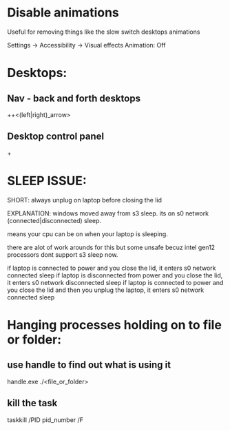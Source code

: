 # Disable animations

Useful for removing things like the slow switch desktops animations

Settings -> Accessibility -> Visual effects
Animation: Off

# Desktops:

## Nav - back and forth desktops

<super>+<ctrl>+<(left|right)_arrow>

## Desktop control panel
<super>+<tab>



# SLEEP ISSUE:
  SHORT:  always unplug on laptop before closing the lid

  EXPLANATION:
  windows moved away from s3 sleep. its on s0 network (connected|disconnected) sleep.

  means your cpu can be on when your laptop is sleeping.

  there are alot of work arounds for this but some unsafe becuz intel gen12 processors dont support s3 sleep now.

  if laptop is connected to power and you close the lid, it enters s0 network connected sleep
  if laptop is disconnected from power and you close the lid, it enters s0 network disconnected sleep
  if laptop is connected to power and you close the lid and then you unplug the laptop, it enters s0 network connected sleep

# Hanging processes holding on to file or folder:

## use handle to find out what is using it
handle.exe ./<file_or_folder>

## kill the task
taskkill /PID pid_number /F
